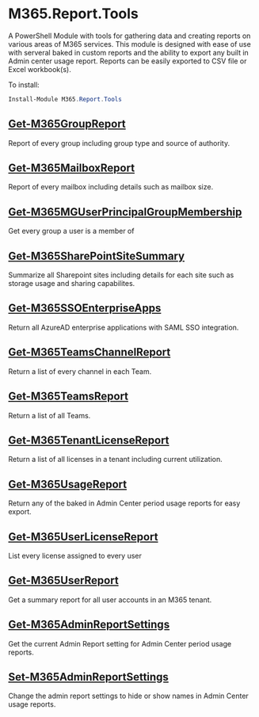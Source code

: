 # M365.Report.Tools
A PowerShell Module with tools for gathering data and creating reports on various areas of M365 services. This module is designed with ease of use with serveral baked in custom reports and the ability to export any built in Admin center usage report. Reports can be easily exported to CSV file or Excel workbook(s).

To install:
```powershell
Install-Module M365.Report.Tools
```

## [Get-M365GroupReport](docs\Get-M365GroupReport.md)
Report of every group including group type and source of authority.

## [Get-M365MailboxReport](docs\Get-M365MailboxReport.md)
Report of every mailbox including details such as mailbox size. 

## [Get-M365MGUserPrincipalGroupMembership](docs\Get-M365MGUserPrincipalGroupMembership.md)
Get every group a user is a member of

## [Get-M365SharePointSiteSummary](docs\Get-M365SharePointSiteSummary.md)
Summarize all Sharepoint sites including details for each site such as storage usage and sharing capabilites. 

## [Get-M365SSOEnterpriseApps](docs\Get-M365SSOEnterpriseApps.md)
Return all AzureAD enterprise applications with SAML SSO integration. 

## [Get-M365TeamsChannelReport](docs\Get-M365TeamsChannelReport.md)
Return a list of every channel in each Team. 

## [Get-M365TeamsReport](docs\Get-M365TeamsReport.md)
Return a list of all Teams.

## [Get-M365TenantLicenseReport](docs\Get-M365TenantLicenseReport.md)
Return a list of all licenses in a tenant including current utilization.

## [Get-M365UsageReport](docs\Get-M365UsageReport.md)
Return any of the baked in Admin Center period usage reports for easy export. 

## [Get-M365UserLicenseReport](docs\Get-M365UserLicenseReport.md)
List every license assigned to every user

## [Get-M365UserReport](docs\Get-M365UserReport.md)
Get a summary report for all user accounts in an M365 tenant. 

## [Get-M365AdminReportSettings](docs\Get-M365AdminReportSettings.md)
Get the current Admin Report setting for Admin Center period usage reports.

## [Set-M365AdminReportSettings](docs\Set-M365AdminReportSettings.md)
Change the admin report settings to hide or show names in Admin Center usage reports. 
